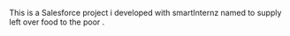 This is a Salesforce project i developed with smartInternz named to supply left over food to the poor .
